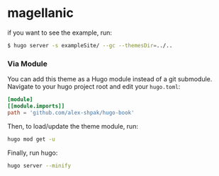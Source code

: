 # magellanic

if you want to see the example, run:

```sh
$ hugo server -s exampleSite/ --gc --themesDir=../..
```

### Via Module

You can add this theme as a Hugo module instead of a git submodule.
Navigate to your hugo project root and edit your `hugo.toml`:

```toml
[module]
[[module.imports]]
path = 'github.com/alex-shpak/hugo-book'
```

Then, to load/update the theme module, run:

```sh
hugo mod get -u
```

Finally, run hugo:

```sh
hugo server --minify
```

